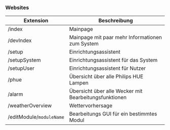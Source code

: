 ### Websites

| Extension | Beschreibung |
| ------------------ | ------------------ |
| /index | Mainpage |
| /devIndex | Mainpage mit paar mehr Informationen zum System |
| /setup | Einrichtungsassistent |
| /setupSystem | Einrichtungsassistent für das System |
| /setupUser | Einrichtungsassistent für Nutzer |
| /phue | Übersicht über alle Philips HUE Lampen |
| /alarm | Übersicht über alle Wecker mit Bearbeitungsfunktionen |
| /weatherOverview | Wettervorhersage |
| /editModule/`moduleName` | Bearbeitungs GUI für ein bestimmtes Modul |
